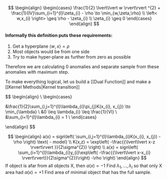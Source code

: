 $$
\begin{align}
\begin{cases}
\frac{1}{2} \lvert\lvert w \rvert\rvert ^{2} + \frac{1}{lV}\sum_{i=1}^{l}\zeta_{i} - \rho \to \min_{w,\zeta,\rho} \\
\left< w,x_{i} \right> \geq \rho - \zeta_{i} \\
\zeta_{i} \geq 0 
\end{cases}
\end{align}
$$
#### Informally this definition puts these requirements:
1) Get a hyperplane $\left< w,x \right>= \rho$
2) Most objects would be from one side
3) Try to make hyper-plane as further from zero as possible

Therefore we are calculating 0 anomalies and separate sample from these anomalies with maximum step.

To make everything logical, let us build a [[Dual Function]] and make a [[Kernel Methods|Kernel transition]] 

$$
\begin{align} \\
\begin{cases}

&\frac{1}{2}\sum_{i,j=1}^{l}\lambda_{i}\pi_{j}K(x_{i}, x_{j}) \to \min_{\lambda} \\
&0 \leq \lambda_{i} \leq \frac{1}{Vl} \\
&\sum_{i=1}^{l}\lambda_{i} = 1  \\
\end{cases}

\end{align}
$$

$$
\begin{align}
a(x) = sign\left( \sum_{i,j=1}^{l}\lambda_{i}K(x_{i}, x_{j})  - \rho \right) \text{ - model} \\
K(x,z) = \exp\left( -\frac{{\lvert\lvert x-z \rvert\rvert  }}{2\sigma^{2}} \right) \\
a(x) = sign\left( \sum_{i=1}^{l}\lambda_{i}y_{i}\exp\left( -\frac{{\lvert\lvert x-x_{i} \rvert\rvert}}{2\sigma^{2}}\right) -\rho  \right)
\end{align}
$$
If object is afar from all objects X, then $a(x)=-1$
Find $\lambda_{1}, \dots, \lambda_{l}$ so that only X area had $a(x)=+1$
Find area of minimal object that has the full sample.

